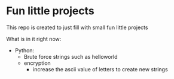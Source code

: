 # Fun little projects

This repo is created to just fill with small fun little projects


What is in it right now:

- Python:
    - Brute force strings such as helloworld
    - encryption
        - increase the ascii value of letters to create new strings 
